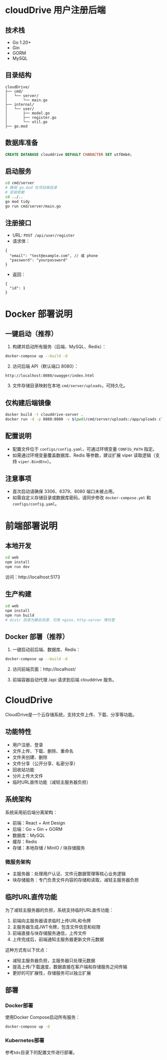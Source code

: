 # cloudDrive 用户注册后端

## 技术栈
- Go 1.20+
- Gin
- GORM
- MySQL

## 目录结构
```
cloudDrive/
├── cmd/
│   └── server/
│       └── main.go
├── internal/
│   └── user/
│       ├── model.go
│       ├── register.go
│       └── util.go
├── go.mod
```

## 数据库准备
```sql
CREATE DATABASE clouddrive DEFAULT CHARACTER SET utf8mb4;
```

## 启动服务
```bash
cd cmd/server
# 确保 go.mod 在项目根目录
# 安装依赖
cd ../..
go mod tidy
go run cmd/server/main.go
```

## 注册接口
- URL: `POST /api/user/register`
- 请求体：
```
{
  "email": "test@example.com", // 或 phone
  "password": "yourpassword"
}
```
- 返回：
```
{
  "id": 1
}
```

# Docker 部署说明

## 一键启动（推荐）

1. 构建并启动所有服务（后端、MySQL、Redis）：

```bash
docker-compose up --build -d
```

2. 访问后端 API（默认端口 8080）：

```
http://localhost:8080/swagger/index.html
```

3. 文件存储目录映射在本地 `cmd/server/uploads`，可持久化。

## 仅构建后端镜像

```bash
docker build -t clouddrive-server .
docker run -d -p 8080:8080 -v $(pwd)/cmd/server/uploads:/app/uploads clouddrive-server
```

## 配置说明
- 配置文件位于 `configs/config.yaml`，可通过环境变量 `CONFIG_PATH` 指定。
- 如需通过环境变量覆盖数据库、Redis 等参数，建议扩展 viper 读取逻辑（支持 `viper.BindEnv`）。

## 注意事项
- 首次启动请确保 3306、6379、8080 端口未被占用。
- 如需自定义存储目录或数据库密码，请同步修改 `docker-compose.yml` 和 `configs/config.yaml`。

# 前端部署说明

## 本地开发

```bash
cd web
npm install
npm run dev
```

访问：http://localhost:5173

## 生产构建

```bash
cd web
npm install
npm run build
# dist/ 目录为静态资源，可用 nginx、http-server 等托管
```

## Docker 部署（推荐）

1. 一键启动前后端、数据库、Redis：

```bash
docker-compose up --build -d
```

2. 访问前端页面：http://localhost/

3. 前端容器自动代理 /api 请求到后端 clouddrive 服务。

# CloudDrive

CloudDrive是一个云存储系统，支持文件上传、下载、分享等功能。

## 功能特性

- 用户注册、登录
- 文件上传、下载、删除、重命名
- 文件夹创建、删除
- 文件分享（公开分享、私密分享）
- 回收站功能
- 分片上传大文件
- 临时URL直传功能（减轻主服务器负担）

## 系统架构

系统采用前后端分离架构：

- 前端：React + Ant Design
- 后端：Go + Gin + GORM
- 数据库：MySQL
- 缓存：Redis
- 存储：本地存储 / MinIO / 块存储服务

### 微服务架构

- 主服务器：处理用户认证、文件元数据管理等核心业务逻辑
- 块存储服务：专门负责文件内容的存储和读取，减轻主服务器负担

## 临时URL直传功能

为了减轻主服务器的负担，系统支持临时URL直传功能：

1. 前端向主服务器请求临时上传URL和令牌
2. 主服务器生成JWT令牌，包含文件信息和权限
3. 前端直接与块存储服务通信，上传文件
4. 上传完成后，前端通知主服务器更新文件元数据

这种方式有以下优点：
- 减轻主服务器负担，主服务器只处理元数据
- 提高上传/下载速度，数据直接在客户端和存储服务之间传输
- 更好的可扩展性，存储服务可以独立扩展

## 部署

### Docker部署

使用Docker Compose启动所有服务：

```bash
docker-compose up -d
```

### Kubernetes部署

参考`k8s`目录下的配置文件进行部署。 